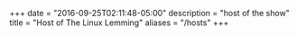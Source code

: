 +++
date = "2016-09-25T02:11:48-05:00"
description = "host of the show"
title = "Host of The Linux Lemming"
aliases = "/hosts"
+++

